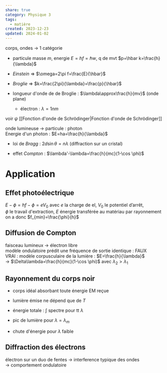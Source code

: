 ```yaml
---  
share: true  
category: Physique 3  
tags:  
  - matière  
created: 2023-12-23  
updated: 2024-01-02  
---  
```

  
  
corps, ondes → 1 catégorie  
  
- particule masse $m$, energie $E=hf=\hbar w$, q de mvt $p=\hbar k=\frac{h}{\lambda}$  
  
- *Einstein* ⇒ $\omega=2\pi f=\frac{E}{\hbar}$  
  
- *Broglie* ⇒ $k=\frac{2\pi}{\lambda}=\frac{p}{\hbar}$  
  
- longueur d'onde de de Broglie : $\lambda\approx\frac{h}{mv}$ (onde plane)  
	- électron : $\lambda=1 nm$  
   
voir $\psi$  [[Fonction d'onde de Schrödinger|Fonction d'onde de Schrödinger]]   
  
onde lumineuse → particule : photon  
	Energie d'un photon : $E=ha=\frac{h}{\lambda}$  
  
- loi de *Bragg* : $2d\sin\theta=n\lambda$ (diffraction sur un cristal)  
  
- effet *Compton* : $\lambda'-\lambda=\frac{h}{mc}(1-\cos \phi)$  
# Application  
## Effet photoélectrique  
$E-\phi=hf-\phi=eV_{0}$ avec $e$ la charge de el, $V_{0}$ le potentiel d’arrêt,   
$\phi$ le travail d'extraction, $E$ énergie transférée au matériau par rayonnement  
on a donc $f_{min}=\frac{\phi}{h}$  
## Diffusion de Compton  
faisceau lumineux → électron libre  
modèle ondulatoire prédit une fréquence de sortie identique : FAUX  
VRAI : modèle corpusculaire de la lumière : $E=\frac{h}{\lambda}$  
→ $\Delta\lambda=\frac{h}{mc}(1-\cos \phi)$ avec $\lambda_{2}>\lambda_{1}$  
## Rayonnement du corps noir  
  
- corps idéal absorbant toute énergie EM reçue  
  
- lumière émise ne dépend que de $T$  
  
- énergie totale : $\int$ spectre pour tt $\lambda$  
  
- pic de lumière pour $\lambda=\lambda_{m}$  
  
- chute d'énergie pour $\lambda$ faible  
## Diffraction des électrons  
électron sur un duo de fentes → interference typique des ondes  
→ comportement ondulatoire  
